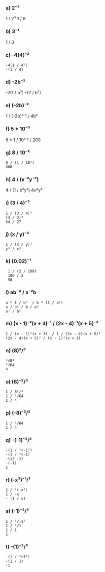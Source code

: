 ### a) 2⁻³
  
   1 / 2³
   1 / 8

### b) 3⁻¹

   1 / 3

### c) -4(4)⁻²

    -4(1 / 4²)
    -(1 / 4)

### d) -2b⁻²

   -2(1 / b²)
   -(2 / b²)

### e) (-2b)⁻²

   1 / (-2b)²
   1 / 4b²

### f) 5 * 10⁻³

   5 * 1 / 10³
    1 / 200

### g) 8 / 10⁻²
    8 / (1 / 10²)
    800


### h) 4 / (x⁻²y⁻²)

   4 / (1 / x²y²)
   4x²y²

### i) (3 / 4)⁻³

    1 / (3 / 4)³
    (4 / 3)³
    64 / 27

### j) (x / y)⁻³

    1 / (x / y)³
    y³ / x³

### k) (0.02)⁻¹

     1 / (2 / 100)
     100 / 2
     50

### l) ab⁻⁴ / a⁻²b

    a * 1 / b⁴  / b * (1 / a²)
    a / b⁴ / b / a²
    a³ / b⁵

### m) (x - 1)⁻²(x + 3)⁻¹ / (2x - 4)⁻¹(x + 5)⁻³

    1 / (x - 1)²(x + 3)  / 1 / (2x - 4)(x + 5)³
    (2x - 4)(x + 5)³ / (x - 1)²(x + 3)

   
### n) (8)²/³

    ³√8²
    ³√64
    4

### o) (8)⁻²/³

    1 / 8²/³
    1 / ³√64
    1 / 4


### p) (-8)⁻²/³

    1 / ³√64
    1 / 4

### q) -(-1)⁻³/⁵

    -(1 / ⁵√-1³)
    -(1 / ⁵√-1)
    -(1/ -1)
    -(-1)
    1

### r) (-x³)⁻¹/³

    1 / ³(-x³)
    1 / -x
    - (1 / x)


### s) (-1)⁻²/³

    1 / ³√-1²
    1 / ³√1
    1 / 1
    1

### t) -(1)⁻²/³

    -(1 / ³√1²)
    -(1 / 1)
    -1
